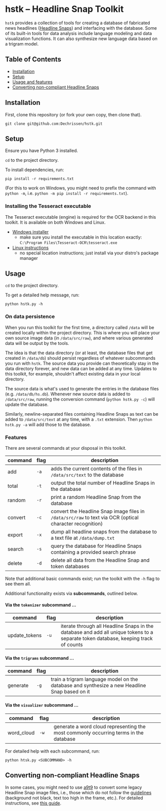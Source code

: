 # hstk – Headline Snap Toolkit

`hstk` provides a collection of tools for creating a database of fabricated news headlines ([Headline Snaps](./assets/WHAT.md)) and interfacing with the database. Some of its built-in tools for data analysis include language modeling and data visualization functions. It can also synthesize new language data based on a trigram model.

## Table of Contents

- [Installation](#installation)
- [Setup](#setup)
- [Usage and features](#usage)
- [Converting non-compliant Headline Snaps](#converting-non-compliant-headline-snaps)


## Installation

First, clone this repository (or fork your own copy, then clone that).

```
git clone git@github.com:Dechrissen/hstk.git
```

## Setup

Ensure you have Python 3 installed.

`cd` to the project directory.

To install dependencies, run:

```
pip install -r requirements.txt
```

(For this to work on Windows, you might need to prefix the command with `python -m`, i.e. `python -m pip install -r requirements.txt`).

### Installing the Tesseract executable

The Tesseract executable (engine) is required for the OCR backend in this toolkit. It is available on both Windows and Linux.

- [Windows installer](https://github.com/UB-Mannheim/tesseract/wiki)
    - make sure you install the executable in this location exactly: `C:\Program Files\Tesseract-OCR\tesseract.exe`
- [Linux instructions](https://tesseract-ocr.github.io/tessdoc/Installation.html)
    - no special location instructions; just install via your distro's package manager


## Usage

`cd` to the project directory.

To get a detailed help message, run:

```
python hstk.py -h
```

### On data persistence

When you run this toolkit for the first time, a directory called `/data` will be created locally within the project directory. This is where you will place your own source image data (in `/data/src/raw`), and where various generated data will be output by the tools.

The idea is that the data directory (or at least, the database files that get created in `/data/db`) should persist regardless of whatever subcommands you run with `hstk`. The source data you provide can theoretically stay in the data directory forever, and new data can be added at any time. Updates to this toolkit, for example, shouldn't affect existing data in your local directory.

The source data is what's used to generate the entries in the database files (e.g. `/data/db/hs.db`). Whenever new source data is added to `/data/src/raw`, running the conversion command (`python hstk.py -c`) will update the database.

Similarly, newline-separated files containing Headline Snaps as text can be added to `/data/src/text` at any time, with a `.txt` extension. Then `python hstk.py -a` will add those to the database.

### Features

There are several commands at your disposal in this toolkit.

command | flag | description
--- | --- | ---
add | `-a` | adds the current contents of the files in `/data/src/text` to the database
total | `-t` | output the total number of Headline Snaps in the database
random | `-r` | print a random Headline Snap from the database
convert | `-c` | convert the Headline Snap image files in `/data/src/raw` to text via OCR (optical character recognition)
export | `-x` | dump all headline snaps from the database to a text file at `/data/dump.txt`
search | `-s` | query the database for Headline Snaps containing a provided search phrase
delete | `-d` | delete all data from the Headline Snap and token databases

Note that additional basic commands exist; run the toolkit with the `-h` flag to see them all.

Additional functionality exists via **subcommands**, outlined below.

#### Via the `tokenizer` subcommand ...
command | flag | description
--- | --- | ---
update_tokens | `-u` | iterate through all Headline Snaps in the database and add all unique tokens to a separate token database, keeping track of counts

#### Via the `trigrams` subcommand ...
command | flag | description
--- | --- | ---
generate | `-g` | train a trigram language model on the database and synthesize a new Headline Snap based on it

#### Via the `visualizer` subcommand ...
command | flag | description
--- | --- | ---
word_cloud | `-w` | generate a word cloud representing the most commonly occurring terms in the database

For detailed help with each subcommand, run:

```
python htsk.py <SUBCOMMAND> -h
```

## Converting non-compliant Headline Snaps

In some cases, you might need to use [a9t9](https://github.com/A9T9/Free-OCR-Software) to convert some legacy Headline Snap image files, i.e., those which do not follow the [guidelines](./assets/GUIDELINES.md) (background not black, text too high in the frame, etc.). For detailed instructions, see [this guide](./assets/LEGACY_CONVERSION.md).



